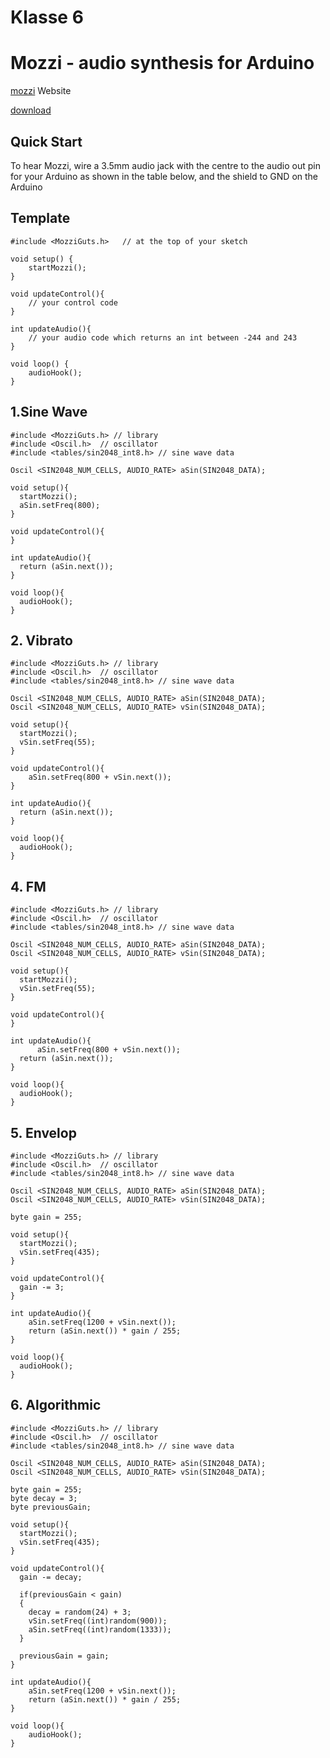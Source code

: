 # Klasse 6


# Mozzi - audio synthesis for Arduino

[mozzi](https://sensorium.github.io/Mozzi/) Website

[download](https://sensorium.github.io/Mozzi/download/)


## Quick Start
To hear Mozzi, wire a 3.5mm audio jack with the centre to the audio out pin for your Arduino as shown in the table below, and the shield to GND on the Arduino


## Template
```
#include <MozziGuts.h>   // at the top of your sketch

void setup() {
	startMozzi();
}

void updateControl(){
	// your control code
}

int updateAudio(){
	// your audio code which returns an int between -244 and 243
}

void loop() {
	audioHook();
}
```

## 1.Sine Wave

```
#include <MozziGuts.h> // library
#include <Oscil.h>  // oscillator
#include <tables/sin2048_int8.h> // sine wave data

Oscil <SIN2048_NUM_CELLS, AUDIO_RATE> aSin(SIN2048_DATA);

void setup(){
  startMozzi();
  aSin.setFreq(800);
}

void updateControl(){
}

int updateAudio(){
  return (aSin.next());
}

void loop(){
  audioHook();
}
```

## 2. Vibrato

```
#include <MozziGuts.h> // library
#include <Oscil.h>  // oscillator
#include <tables/sin2048_int8.h> // sine wave data

Oscil <SIN2048_NUM_CELLS, AUDIO_RATE> aSin(SIN2048_DATA);
Oscil <SIN2048_NUM_CELLS, AUDIO_RATE> vSin(SIN2048_DATA);

void setup(){
  startMozzi();
  vSin.setFreq(55);
}

void updateControl(){
    aSin.setFreq(800 + vSin.next());
}

int updateAudio(){
  return (aSin.next());
}

void loop(){
  audioHook();
}
```

## 4. FM

```
#include <MozziGuts.h> // library
#include <Oscil.h>  // oscillator
#include <tables/sin2048_int8.h> // sine wave data

Oscil <SIN2048_NUM_CELLS, AUDIO_RATE> aSin(SIN2048_DATA);
Oscil <SIN2048_NUM_CELLS, AUDIO_RATE> vSin(SIN2048_DATA);

void setup(){
  startMozzi();
  vSin.setFreq(55);
}

void updateControl(){
}

int updateAudio(){
      aSin.setFreq(800 + vSin.next());
  return (aSin.next());
}

void loop(){
  audioHook();
}
```

## 5. Envelop

```
#include <MozziGuts.h> // library
#include <Oscil.h>  // oscillator
#include <tables/sin2048_int8.h> // sine wave data

Oscil <SIN2048_NUM_CELLS, AUDIO_RATE> aSin(SIN2048_DATA);
Oscil <SIN2048_NUM_CELLS, AUDIO_RATE> vSin(SIN2048_DATA);

byte gain = 255;

void setup(){
  startMozzi();
  vSin.setFreq(435);
}

void updateControl(){
  gain -= 3;
}

int updateAudio(){
    aSin.setFreq(1200 + vSin.next());
    return (aSin.next()) * gain / 255;
}

void loop(){
  audioHook();
}
```

## 6. Algorithmic

```
#include <MozziGuts.h> // library
#include <Oscil.h>  // oscillator
#include <tables/sin2048_int8.h> // sine wave data

Oscil <SIN2048_NUM_CELLS, AUDIO_RATE> aSin(SIN2048_DATA);
Oscil <SIN2048_NUM_CELLS, AUDIO_RATE> vSin(SIN2048_DATA);

byte gain = 255;
byte decay = 3;
byte previousGain;

void setup(){
  startMozzi();
  vSin.setFreq(435);
}

void updateControl(){
  gain -= decay;

  if(previousGain < gain)
  {
    decay = random(24) + 3;
    vSin.setFreq((int)random(900));
    aSin.setFreq((int)random(1333));
  }

  previousGain = gain;
}

int updateAudio(){
    aSin.setFreq(1200 + vSin.next());
    return (aSin.next()) * gain / 255;
}

void loop(){
    audioHook();
}
```